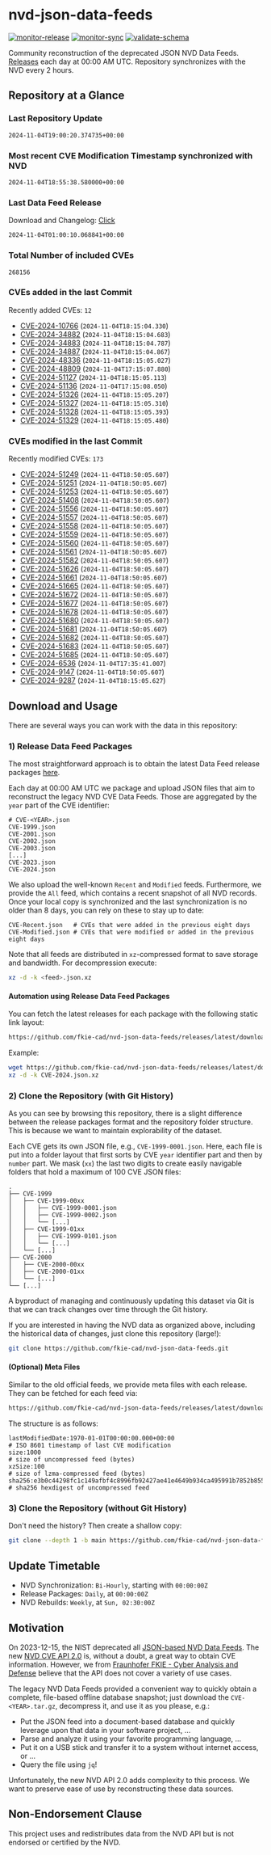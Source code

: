 # nvd-json-data-feeds

[![monitor-release](https://github.com/fkie-cad/nvd-json-data-feeds/actions/workflows/monitor_release.yml/badge.svg)](https://github.com/fkie-cad/nvd-json-data-feeds/actions/workflows/monitor_release.yml)
[![monitor-sync](https://github.com/fkie-cad/nvd-json-data-feeds/actions/workflows/monitor_sync.yml/badge.svg)](https://github.com/fkie-cad/nvd-json-data-feeds/actions/workflows/monitor_sync.yml)
[![validate-schema](https://github.com/fkie-cad/nvd-json-data-feeds/actions/workflows/validate_schema.yml/badge.svg)](https://github.com/fkie-cad/nvd-json-data-feeds/actions/workflows/validate_schema.yml)

Community reconstruction of the deprecated JSON NVD Data Feeds.
[Releases](https://github.com/fkie-cad/nvd-json-data-feeds/releases/latest) each day at 00:00 AM UTC.
Repository synchronizes with the NVD every 2 hours.

## Repository at a Glance

### Last Repository Update

```plain
2024-11-04T19:00:20.374735+00:00
```

### Most recent CVE Modification Timestamp synchronized with NVD

```plain
2024-11-04T18:55:38.580000+00:00
```

### Last Data Feed Release

Download and Changelog: [Click](https://github.com/fkie-cad/nvd-json-data-feeds/releases/latest)

```plain
2024-11-04T01:00:10.068841+00:00
```

### Total Number of included CVEs

```plain
268156
```

### CVEs added in the last Commit

Recently added CVEs: `12`

- [CVE-2024-10766](CVE-2024/CVE-2024-107xx/CVE-2024-10766.json) (`2024-11-04T18:15:04.330`)
- [CVE-2024-34882](CVE-2024/CVE-2024-348xx/CVE-2024-34882.json) (`2024-11-04T18:15:04.683`)
- [CVE-2024-34883](CVE-2024/CVE-2024-348xx/CVE-2024-34883.json) (`2024-11-04T18:15:04.787`)
- [CVE-2024-34887](CVE-2024/CVE-2024-348xx/CVE-2024-34887.json) (`2024-11-04T18:15:04.867`)
- [CVE-2024-48336](CVE-2024/CVE-2024-483xx/CVE-2024-48336.json) (`2024-11-04T18:15:05.027`)
- [CVE-2024-48809](CVE-2024/CVE-2024-488xx/CVE-2024-48809.json) (`2024-11-04T17:15:07.880`)
- [CVE-2024-51127](CVE-2024/CVE-2024-511xx/CVE-2024-51127.json) (`2024-11-04T18:15:05.113`)
- [CVE-2024-51136](CVE-2024/CVE-2024-511xx/CVE-2024-51136.json) (`2024-11-04T17:15:08.050`)
- [CVE-2024-51326](CVE-2024/CVE-2024-513xx/CVE-2024-51326.json) (`2024-11-04T18:15:05.207`)
- [CVE-2024-51327](CVE-2024/CVE-2024-513xx/CVE-2024-51327.json) (`2024-11-04T18:15:05.310`)
- [CVE-2024-51328](CVE-2024/CVE-2024-513xx/CVE-2024-51328.json) (`2024-11-04T18:15:05.393`)
- [CVE-2024-51329](CVE-2024/CVE-2024-513xx/CVE-2024-51329.json) (`2024-11-04T18:15:05.480`)


### CVEs modified in the last Commit

Recently modified CVEs: `173`

- [CVE-2024-51249](CVE-2024/CVE-2024-512xx/CVE-2024-51249.json) (`2024-11-04T18:50:05.607`)
- [CVE-2024-51251](CVE-2024/CVE-2024-512xx/CVE-2024-51251.json) (`2024-11-04T18:50:05.607`)
- [CVE-2024-51253](CVE-2024/CVE-2024-512xx/CVE-2024-51253.json) (`2024-11-04T18:50:05.607`)
- [CVE-2024-51408](CVE-2024/CVE-2024-514xx/CVE-2024-51408.json) (`2024-11-04T18:50:05.607`)
- [CVE-2024-51556](CVE-2024/CVE-2024-515xx/CVE-2024-51556.json) (`2024-11-04T18:50:05.607`)
- [CVE-2024-51557](CVE-2024/CVE-2024-515xx/CVE-2024-51557.json) (`2024-11-04T18:50:05.607`)
- [CVE-2024-51558](CVE-2024/CVE-2024-515xx/CVE-2024-51558.json) (`2024-11-04T18:50:05.607`)
- [CVE-2024-51559](CVE-2024/CVE-2024-515xx/CVE-2024-51559.json) (`2024-11-04T18:50:05.607`)
- [CVE-2024-51560](CVE-2024/CVE-2024-515xx/CVE-2024-51560.json) (`2024-11-04T18:50:05.607`)
- [CVE-2024-51561](CVE-2024/CVE-2024-515xx/CVE-2024-51561.json) (`2024-11-04T18:50:05.607`)
- [CVE-2024-51582](CVE-2024/CVE-2024-515xx/CVE-2024-51582.json) (`2024-11-04T18:50:05.607`)
- [CVE-2024-51626](CVE-2024/CVE-2024-516xx/CVE-2024-51626.json) (`2024-11-04T18:50:05.607`)
- [CVE-2024-51661](CVE-2024/CVE-2024-516xx/CVE-2024-51661.json) (`2024-11-04T18:50:05.607`)
- [CVE-2024-51665](CVE-2024/CVE-2024-516xx/CVE-2024-51665.json) (`2024-11-04T18:50:05.607`)
- [CVE-2024-51672](CVE-2024/CVE-2024-516xx/CVE-2024-51672.json) (`2024-11-04T18:50:05.607`)
- [CVE-2024-51677](CVE-2024/CVE-2024-516xx/CVE-2024-51677.json) (`2024-11-04T18:50:05.607`)
- [CVE-2024-51678](CVE-2024/CVE-2024-516xx/CVE-2024-51678.json) (`2024-11-04T18:50:05.607`)
- [CVE-2024-51680](CVE-2024/CVE-2024-516xx/CVE-2024-51680.json) (`2024-11-04T18:50:05.607`)
- [CVE-2024-51681](CVE-2024/CVE-2024-516xx/CVE-2024-51681.json) (`2024-11-04T18:50:05.607`)
- [CVE-2024-51682](CVE-2024/CVE-2024-516xx/CVE-2024-51682.json) (`2024-11-04T18:50:05.607`)
- [CVE-2024-51683](CVE-2024/CVE-2024-516xx/CVE-2024-51683.json) (`2024-11-04T18:50:05.607`)
- [CVE-2024-51685](CVE-2024/CVE-2024-516xx/CVE-2024-51685.json) (`2024-11-04T18:50:05.607`)
- [CVE-2024-6536](CVE-2024/CVE-2024-65xx/CVE-2024-6536.json) (`2024-11-04T17:35:41.007`)
- [CVE-2024-9147](CVE-2024/CVE-2024-91xx/CVE-2024-9147.json) (`2024-11-04T18:50:05.607`)
- [CVE-2024-9287](CVE-2024/CVE-2024-92xx/CVE-2024-9287.json) (`2024-11-04T18:15:05.627`)


## Download and Usage

There are several ways you can work with the data in this repository:

### 1) Release Data Feed Packages

The most straightforward approach is to obtain the latest Data Feed release packages [here](https://github.com/fkie-cad/nvd-json-data-feeds/releases/latest).

Each day at 00:00 AM UTC we package and upload JSON files that aim to reconstruct the legacy NVD CVE Data Feeds.
Those are aggregated by the `year` part of the CVE identifier:

```
# CVE-<YEAR>.json
CVE-1999.json
CVE-2001.json
CVE-2002.json
CVE-2003.json
[...]
CVE-2023.json
CVE-2024.json
```

We also upload the well-known `Recent` and `Modified` feeds.
Furthermore, we provide the `All` feed, which contains a recent snapshot of all NVD records.
Once your local copy is synchronized and the last synchronization is no older than 8 days, you can rely on these to stay up to date:

```plain
CVE-Recent.json   # CVEs that were added in the previous eight days
CVE-Modified.json # CVEs that were modified or added in the previous eight days
```

Note that all feeds are distributed in `xz`-compressed format to save storage and bandwidth.
For decompression execute:

```sh
xz -d -k <feed>.json.xz
```

#### Automation using Release Data Feed Packages

You can fetch the latest releases for each package with the following static link layout:

```sh
https://github.com/fkie-cad/nvd-json-data-feeds/releases/latest/download/CVE-<YEAR>.json.xz
```

Example:

```sh
wget https://github.com/fkie-cad/nvd-json-data-feeds/releases/latest/download/CVE-2024.json.xz
xz -d -k CVE-2024.json.xz
```

### 2) Clone the Repository (with Git History)

As you can see by browsing this repository, there is a slight difference between the release packages format and the repository folder structure.
This is because we want to maintain explorability of the dataset.

Each CVE gets its own JSON file, e.g., `CVE-1999-0001.json`.
Here, each file is put into a folder layout that first sorts by CVE `year` identifier part and then by `number` part.
We mask (`xx`) the last two digits to create easily navigable folders that hold a maximum of 100 CVE JSON files:

```plain
.
├── CVE-1999
│   ├── CVE-1999-00xx
│   │   ├── CVE-1999-0001.json
│   │   ├── CVE-1999-0002.json
│   │   └── [...]
│   ├── CVE-1999-01xx
│   │   ├── CVE-1999-0101.json
│   │   └── [...]
│   └── [...]
├── CVE-2000
│   ├── CVE-2000-00xx
│   ├── CVE-2000-01xx
│   └── [...]
└── [...]
```

A byproduct of managing and continuously updating this dataset via Git is that we can track changes over time through the Git history.

If you are interested in having the NVD data as organized above, including the historical data of changes, just clone this repository (large!):

```sh
git clone https://github.com/fkie-cad/nvd-json-data-feeds.git
```

#### (Optional) Meta Files

Similar to the old official feeds, we provide meta files with each release. They can be fetched for each feed via:

```sh
https://github.com/fkie-cad/nvd-json-data-feeds/releases/latest/download/CVE-<YEAR>.meta
```

The structure is as follows:

```plain
lastModifiedDate:1970-01-01T00:00:00.000+00:00                          # ISO 8601 timestamp of last CVE modification
size:1000                                                               # size of uncompressed feed (bytes)
xzSize:100                                                              # size of lzma-compressed feed (bytes)
sha256:e3b0c44298fc1c149afbf4c8996fb92427ae41e4649b934ca495991b7852b855 # sha256 hexdigest of uncompressed feed
```

### 3) Clone the Repository (without Git History)

Don't need the history? Then create a shallow copy:

```sh
git clone --depth 1 -b main https://github.com/fkie-cad/nvd-json-data-feeds.git
```


## Update Timetable

* NVD Synchronization: `Bi-Hourly`, starting with `00:00:00Z`
* Release Packages: `Daily`, at `00:00:00Z`
* NVD Rebuilds: `Weekly`, at `Sun, 02:30:00Z`


## Motivation

On 2023-12-15, the NIST deprecated all [JSON-based NVD Data Feeds](https://nvd.nist.gov/vuln/data-feeds#divRetirementBanner-1).
The new [NVD CVE API 2.0](https://nvd.nist.gov/developers/vulnerabilities) is, without a doubt, a great way to obtain CVE information.
However, we from [Fraunhofer FKIE - Cyber Analysis and Defense](https://www.fkie.fraunhofer.de/en/departments/cad.html) believe that the API does not cover a variety of use cases.

The legacy NVD Data Feeds provided a convenient way to quickly obtain a complete, file-based offline database snapshot; just download the `CVE-<YEAR>.tar.gz`, decompress it, and use it as you please, e.g.:

- Put the JSON feed into a document-based database and quickly leverage upon that data in your software project, ...
- Parse and analyze it using your favorite programming language, ...
- Put it on a USB stick and transfer it to a system without internet access, or ...
- Query the file using `jq`!

Unfortunately, the new NVD API 2.0 adds complexity to this process.
We want to preserve ease of use by reconstructing these data sources.

## Non-Endorsement Clause

This project uses and redistributes data from the NVD API but is not endorsed or certified by the NVD.